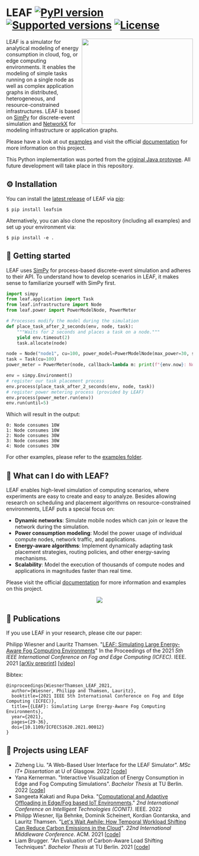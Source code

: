 # LEAF [![PyPI version](https://img.shields.io/pypi/v/leafsim.svg?color=52c72b)](https://pypi.org/project/leafsim/) [![Supported versions](https://img.shields.io/pypi/pyversions/leafsim.svg)](https://pypi.org/project/leafsim/) [![License](https://img.shields.io/pypi/l/leafsim.svg)](https://pypi.org/project/leafsim/)

<img align="right" width="300" height="230" src="https://leaf.readthedocs.io/en/latest/_static/logo.svg">

LEAF is a simulator for analytical modeling of energy consumption in cloud, fog, or edge computing environments.
It enables the modeling of simple tasks running on a single node as well as complex application graphs in distributed, heterogeneous, and resource-constrained infrastructures.
LEAF is based on [SimPy](https://simpy.readthedocs.io/en/latest/) for discrete-event simulation and [NetworkX](https://networkx.org/) for modeling infrastructure or application graphs.

Please have a look at out [examples](https://github.com/dos-group/leaf/tree/main/examples) and visit the official [documentation](https://leaf.readthedocs.io) for more information on this project.

This Python implementation was ported from the [original Java protoype](https://www.github.com/birnbaum/leaf).
All future development will take place in this repository.


## ⚙️ Installation

You can install the [latest release](https://pypi.org/project/leafsim/) of LEAF via [pip](https://pip.pypa.io/en/stable/quickstart/):

```
$ pip install leafsim
```

Alternatively, you can also clone the repository (including all examples) and set up your environment via:

```
$ pip install -e .
```


## 🚀 Getting started

LEAF uses [SimPy](https://simpy.readthedocs.io/en/latest/) for process-based discrete-event simulation and adheres to their API.
To understand how to develop scenarios in LEAF, it makes sense to familiarize yourself with SimPy first.

```python
import simpy
from leaf.application import Task
from leaf.infrastructure import Node
from leaf.power import PowerModelNode, PowerMeter

# Processes modify the model during the simulation
def place_task_after_2_seconds(env, node, task):
    """Waits for 2 seconds and places a task on a node."""
    yield env.timeout(2)
    task.allocate(node)

node = Node("node1", cu=100, power_model=PowerModelNode(max_power=30, static_power=10))
task = Task(cu=100)
power_meter = PowerMeter(node, callback=lambda m: print(f"{env.now}: Node consumes {int(m)}W"))

env = simpy.Environment()  
# register our task placement process
env.process(place_task_after_2_seconds(env, node, task))
# register power metering process (provided by LEAF)
env.process(power_meter.run(env))
env.run(until=5)
```

Which will result in the output:

```
0: Node consumes 10W
1: Node consumes 10W
2: Node consumes 30W
3: Node consumes 30W
4: Node consumes 30W
```

For other examples, please refer to the [examples folder](https://github.com/dos-group/leaf/blob/main/examples).


## 🍃 What can I do with LEAF?

LEAF enables high-level simulation of computing scenarios, where experiments are easy to create and easy to analyze.
Besides allowing research on scheduling and placement algorithms on resource-constrained environments, LEAF puts a special focus on:

- **Dynamic networks**: Simulate mobile nodes which can join or leave the network during the simulation.
- **Power consumption modeling**: Model the power usage of individual compute nodes, network traffic, and applications.
- **Energy-aware algorithms**: Implement dynamically adapting task placement strategies, routing policies, and other energy-saving mechanisms.
- **Scalability**: Model the execution of thousands of compute nodes and applications in magnitudes faster than real time.

Please visit the official [documentation](https://leaf.readthedocs.io) for more information and examples on this project.

<p align="center">
  <img src="/docs/_static/infrastructure.png">
</p>


## 📖 Publications

If you use LEAF in your research, please cite our paper:

Philipp Wiesner and Lauritz Thamsen. "[LEAF: Simulating Large Energy-Aware Fog Computing Environments](https://ieeexplore.ieee.org/document/9458907)" In the Proceedings of the 2021 *5th IEEE International Conference on Fog and Edge Computing (ICFEC)*. IEEE. 2021 [[arXiv preprint]](https://arxiv.org/pdf/2103.01170.pdf) [[video]](https://youtu.be/G70hudAhd5M)

Bibtex:
```
@inproceedings{WiesnerThamsen_LEAF_2021,
  author={Wiesner, Philipp and Thamsen, Lauritz},
  booktitle={2021 IEEE 5th International Conference on Fog and Edge Computing (ICFEC)}, 
  title={{LEAF}: Simulating Large Energy-Aware Fog Computing Environments}, 
  year={2021},
  pages={29-36},
  doi={10.1109/ICFEC51620.2021.00012}
}
```

## 💚 Projects using LEAF

- Zizheng Liu. "A Web-Based User Interface for the LEAF Simulator". *MSc IT+ Dissertation* at U of Glasgow. 2022 [[code](https://github.com/ZZZZZZZZZED/leaf-GUI)]
- Yana Kernerman. "Interactive Visualization of Energy Consumption in Edge and Fog Computing Simulations". *Bachelor Thesis* at TU Berlin. 2022 [[code](https://github.com/dos-group/leaf/tree/gui)]
- Sangeeta Kakati and Rupa Deka. "[Computational and Adaptive Offloading in Edge/Fog based IoT Environments](https://ieeexplore.ieee.org/document/9847743)." *2nd International Conference on Intelligent Technologies (CONIT)*. IEEE. 2022
- Philipp Wiesner, Ilja Behnke, Dominik Scheinert,  Kordian Gontarska, and Lauritz Thamsen. "[Let's Wait Awhile: How Temporal Workload Shifting Can Reduce Carbon Emissions in the Cloud](https://arxiv.org/pdf/2110.13234.pdf)". *22nd International Middleware Conference*. ACM. 2021 [[code](https://github.com/dos-group/lets-wait-awhile)]
- Liam Brugger. "An Evaluation of Carbon-Aware Load Shifting Techniques". *Bachelor Thesis* at TU Berlin. 2021 [[code](https://gitlab.com/lbrugger72/Bachelor)]
